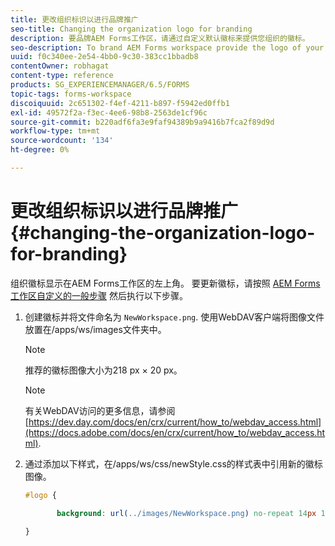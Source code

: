 ```yaml
---
title: 更改组织标识以进行品牌推广
seo-title: Changing the organization logo for branding
description: 要品牌AEM Forms工作区，请通过自定义默认徽标来提供您组织的徽标。
seo-description: To brand AEM Forms workspace provide the logo of your organization by customizing the default logo.
uuid: f0c340ee-2e54-4bb0-9c30-383cc1bbadb8
contentOwner: robhagat
content-type: reference
products: SG_EXPERIENCEMANAGER/6.5/FORMS
topic-tags: forms-workspace
discoiquuid: 2c651302-f4ef-4211-b897-f5942ed0ffb1
exl-id: 49572f2a-f3ec-4ee6-98b8-2563de1cf96c
source-git-commit: b220adf6fa3e9faf94389b9a9416b7fca2f89d9d
workflow-type: tm+mt
source-wordcount: '134'
ht-degree: 0%

---
```


# 更改组织标识以进行品牌推广 {#changing-the-organization-logo-for-branding}

组织徽标显示在AEM Forms工作区的左上角。 要更新徽标，请按照 [AEM Forms工作区自定义的一般步骤](/help/forms/using/generic-steps-html-workspace-customization.md#generic-steps-for-html-workspace-customization) 然后执行以下步骤。

1. 创建徽标并将文件命名为 `NewWorkspace.png`. 使用WebDAV客户端将图像文件放置在/apps/ws/images文件夹中。

   >[!NOTE]
   >
   >推荐的徽标图像大小为218 px × 20 px。

   >[!NOTE]
   >
   >有关WebDAV访问的更多信息，请参阅 [https://dev.day.com/docs/en/crx/current/how_to/webdav_access.html](https://docs.adobe.com/docs/en/crx/current/how_to/webdav_access.html).

1. 通过添加以下样式，在/apps/ws/css/newStyle.css的样式表中引用新的徽标图像。

   ```css
   #logo {
   
          background: url(../images/NewWorkspace.png) no-repeat 14px 11px;
   
   }
   ```
